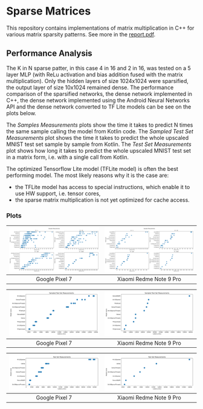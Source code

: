 # Sparse Matrices
This repository contains implementations of matrix multiplication in C++ for various matrix sparsity patterns. See more in the [report.pdf](./report.pdf).

## Performance Analysis
The K in N sparse patter, in this case 4 in 16 and 2 in 16, was tested on a 5 layer MLP (with ReLu activation and bias addition fused with the matrix multiplication). Only the hidden layers of size 1024x1024 were sparsified, the output layer of size 10x1024 remained dense. The performance comparison of the sparsified networks, the dense network implemented in C++, the dense network implemented using the Android Neural Networks API and the dense network converted to TF Lite models can be see on the plots below. 

The *Samples Measurements* plots show the time it takes to predict N times the same sample calling the model from Kotlin code. The *Sampled Test Set Measurements* plot shows the time it takes to predict the whole upscaled MNIST test set sample by sample from Kotlin. The *Test Set Measurements* plot shows how long it takes to predict the whole upscaled MNIST test set in a matrix form, i.e. with a single call from Kotlin.

The optimized Tensorflow Lite model (TFLite model) is often the best performing model. The most likely reasons why it is the case are: 
* the TFLite model has access to special instructions, which enable it to use HW support, i.e. tensor cores,
* the sparse matrix multiplication is not yet optimized for cache access.

### Plots
| ![](plots/samples_performance_pixel_7.png) | ![](plots/samples_performance_readme_note_9_pro.png) |
|:--:| :--: |
| Google Pixel 7 | Xiaomi Redme Note 9 Pro |

| ![](plots/sampled_test_set_performance_pixel_7.png) | ![](plots/sampled_test_set_performance_readme_note_9_pro.png) |
|:--:| :--: |
| Google Pixel 7 | Xiaomi Redme Note 9 Pro |

| ![](plots/test_set_performance_pixel_7.png) | ![](plots/test_set_performance_readme_note_9_pro.png) |
|:--:| :--: |
| Google Pixel 7 | Xiaomi Redme Note 9 Pro |

